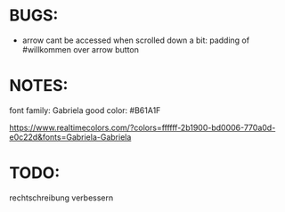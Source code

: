 # BUGS:

- arrow cant be accessed when scrolled down a bit: padding of #willkommen over arrow button

# NOTES:

font family: Gabriela
good color: #B61A1F

https://www.realtimecolors.com/?colors=ffffff-2b1900-bd0006-770a0d-e0c22d&fonts=Gabriela-Gabriela

# TODO:

rechtschreibung verbessern
